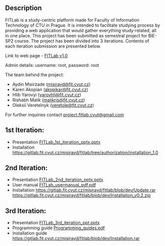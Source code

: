 ## Description
FITLab is a study-centric platform made for Faculty of Information Technology of CTU in Prague. It is intended to facilitate studying process by providing a web application that would gather everything study-related, all in one place.
This project has been submitted as semestral project for BIE-SP2 course. The project has been divided into 3 iterations. Contents of each iteration submission are presented below.

Link to web page - [FITLab v1.0](http://flab.azurewebsites.net)

Admin details:
username: root,
password: root

The team behind the project:
*  Aydin Misirzade (misirayd@fit.cvut.cz)
*  Karen Akopian (akopikar@fit.cvut.cz)
*  Hlib Yarovyi (yarovhli@fit.cvut.cz)
*  Rishabh Malik (malikris@fit.cvut.cz)
*  Oleksii Veretelnyk (veretole@fit.cvut.cz)

For further inquiries contact project.fitlab.cvut@gmail.com

## 1st Iteration:

* Presentation [FITLab_1st_iteration_pptx.pptx](uploads/bd934754bcb5e05ee45ddce7ae4b8dd6/FITLab_1st_iteration_pptx.pptx)
* Installation https://gitlab.fit.cvut.cz/misirayd/fitlab/tree/authorization/installation_1.0


## 2nd Iteration:

* Presentation [FITLab_2nd_iteration_pptx.pptx](uploads/5aa2ee9502eb0c91dd43614bcfd59f91/FITLab_2nd_iteration_pptx.pptx)
* User manual [FITLab_usermanual_pdf.pdf](uploads/90a162082b8455770ea039fea8d693b0/FITLab_usermanual_pdf.pdf)
* Installation https://gitlab.fit.cvut.cz/misirayd/fitlab/blob/dev/Update.rar https://gitlab.fit.cvut.cz/misirayd/fitlab/blob/dev/Installation_v0.2.zip 

## 3rd Iteration:

* Presentation [FITLab_3rd_iteration_ppt.pptx](uploads/ff647171fa7de76c1c3d77613b4ca652/FITLab_3rd_iteration_ppt.pptx)
* Programming guide [Programming_guides.pdf](uploads/754b68172c089d6e6357bfd0842425e6/Programming_guides.pdf)
* Installation guide https://gitlab.fit.cvut.cz/misirayd/fitlab/blob/dev/Installation.rar
